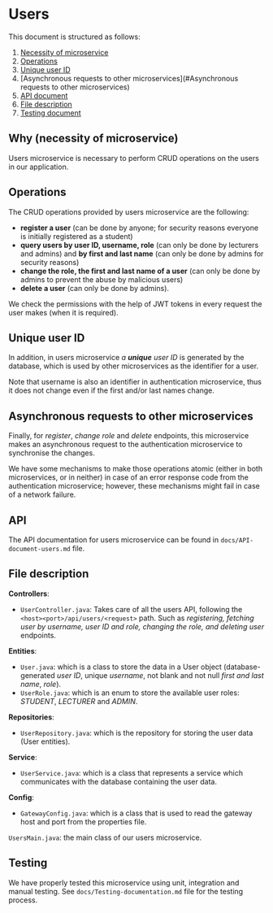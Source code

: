 # Users

This document is structured as follows:

1. [Necessity of microservice](#why-necessity-of-microservice)
2. [Operations](#operations)
3. [Unique user ID](#unique-user-id)
4. [Asynchronous requests to other microservices](#Asynchronous requests to other microservices)
5. [API document](#API)
6. [File description](#file-description)
7. [Testing document](#Testing)



## Why (necessity of microservice)

Users microservice is necessary to perform CRUD operations on the users in our application.


## Operations

The CRUD operations provided by users microservice are the following:
- **register a user** (can be done by anyone; for security reasons everyone is initially registered as a student)
- **query users by user ID, username, role** (can only be done by lecturers and admins) and **by first and last name** (can only be done by admins for security reasons)
- **change the role, the first and last name of a user** (can only be done by admins to prevent the abuse by malicious users)
- **delete a user** (can only be done by admins).

We check the permissions with the help of JWT tokens in every request the user makes (when it is required).


## Unique user ID

In addition, in users microservice _a **unique** user ID_ is generated by the database, which is used by other microservices as the identifier for a user.

Note that username is also an identifier in authentication microservice, thus it does not change even if the first and/or last names change.


## Asynchronous requests to other microservices

Finally, for _register_, _change role_ and _delete_ endpoints, this microservice makes an asynchronous request to the authentication microservice to synchronise the changes.

We have some mechanisms to make those operations atomic (either in both microservices, or in neither) in case of an error response code from the authentication microservice; however, these mechanisms might fail in case of a network failure.


## API

The API documentation for users microservice can be found in `docs/API-document-users.md` file.


## File description

<!Insert here a short description of the purpose of each file in your microservice.>
**Controllers**:
- ```UserController.java```: Takes care of all the users API, following the ```<host><port>/api/users/<request>``` path. Such as _registering, fetching user by username, user ID and role, changing the role, and deleting user_ endpoints.

**Entities**:
- ```User.java```: which is a class to store the data in a User object (database-generated _user ID_, unique _username_, not blank and not null _first and last name_, _role_).
- ```UserRole.java```: which is an enum to store the available user roles: _STUDENT_, _LECTURER_ and _ADMIN_.

**Repositories**:
- ```UserRepository.java```: which is the repository for storing the user data (User entities).

**Service**:
- ```UserService.java```: which is a class that represents a service which communicates with the database containing the user data.

**Config**:
- ```GatewayConfig.java```: which is a class that is used to read the gateway host and port from the properties file.

```UsersMain.java```: the main class of our users microservice.


## Testing

We have properly tested this microservice using unit, integration and manual testing. See `docs/Testing-documentation.md` file for the testing process. 